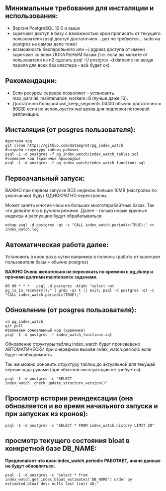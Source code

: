 ## Минимальные требования для инсталяции и использования:
- Версия PostgreSQL 12.0 и выше
- superuser доступ в базу с взможностью крон прописать от текущего пользователя (psql доступ достаточнен... рут не требуется... sudo на postgres на самом деле тоже)
- возможность беспарольного или ~/.pgpass доступа от имени superuser ко всем ЛОКАЛЬНЫМ базам (т.е. если вы можете от пользователя из п2 сделать psql -U postgres -d datname не вводя пароля для всех баз кластера - всё будет ок).



## Рекомендации:
- Если ресурсы сервера позволяют - установить max_parallel_maintenance_workers=8 (лучше даже 16). 
- Достаточно большой wal_keep_segments (5000 обычно достаточно = 80GB) если не используется wal архив для подпорки потоковой репликации.


## Инсталяция (от posgres пользователя):
```
#достаём код
git clone https://github.com/dataegret/pg_index_watch
#создаём структуру таблиц рабочих
psql -1 -d postgres -f pg_index_watch/index_watch_tables.sql
#заливаем код (хранимые процедуры)
psql -1 -d postgres -f pg_index_watch/index_watch_functions.sql
```



## Первоачальный запуск:
ВАЖНО при первом запуске ВСЕ индексы больше 10MB (настройка по умолчанию) будут ОДНОКРАТНО перестроены. 

Может занять многие часы на больших многотерабайтных базах. Так что делайте его в ручном режиме.  Далее - только новые крупные индексы и распухшие будут обрабатываться.
```
nohup psql -d postgres -qt -c "CALL index_watch.periodic(TRUE);" >> index_watch.log
```



## Автоматическая работа далее:
Установить в крон раз в сутки например в полночь (работа от superuser пользователя базы = обычно postgres)

__ВАЖНО Очень желательно не пересекать по времени с pg_dump и прочими долгими maintenance задачами.__
```
00 00 * * *   psql -d postgres -AtqXc "select not pg_is_in_recovery();" | grep -qx t || exit; psql -d postgres -qt -c "CALL index_watch.periodic(TRUE);"
```



## Обновление (от posgres пользователя):
```
cd pg_index_watch
git pull
#заливаем обновленный код (хранимки)
psql -1 -d postgres -f index_watch_functions.sql
```
Обновление структуры таблиц index_watch будет произведено АВТОМАТИЧЕСКИ при очередном вызове index_watch.periodic если будет необходимость.

Так же можно обновить структуру таблиц до актуальной для текущей версии кода руками (при обычной эксплуатации не требуется):
```
psql -1 -d postgres -c "SELECT index_watch._check_update_structure_version()"
```


## Просмотр истории реиндексации (она обновляется и во время начального запуска и при запусках из кронов):
```
psql -1 -d postgres -c "SELECT * FROM index_watch.history LIMIT 20"
```


## просмотр текущего состояния bloat в конкретной базе DB_NAME:
__Предполагает что крон index_watch.periodic РАБОТАЕТ, иначе данные не будут обновляться.__
```
psql -1 -d postgres -c "select * from index_watch.get_index_bloat_estimates('DB_NAME') order by estimated_bloat desc nulls last limit 40;"
```



